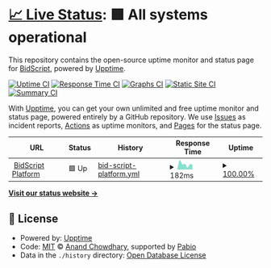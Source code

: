 # [📈 Live Status](https://bidscript.github.io/status-monitor): <!--live status--> **🟩 All systems operational**

This repository contains the open-source uptime monitor and status page for [BidScript](app.bidscript.co.uk/app), powered by [Upptime](https://github.com/upptime/upptime).

[![Uptime CI](https://github.com/bidscript/status-monitor/workflows/Uptime%20CI/badge.svg)](https://github.com/bidscript/status-monitor/actions?query=workflow%3A%22Uptime+CI%22)
[![Response Time CI](https://github.com/bidscript/status-monitor/workflows/Response%20Time%20CI/badge.svg)](https://github.com/bidscript/status-monitor/actions?query=workflow%3A%22Response+Time+CI%22)
[![Graphs CI](https://github.com/bidscript/status-monitor/workflows/Graphs%20CI/badge.svg)](https://github.com/bidscript/status-monitor/actions?query=workflow%3A%22Graphs+CI%22)
[![Static Site CI](https://github.com/bidscript/status-monitor/workflows/Static%20Site%20CI/badge.svg)](https://github.com/bidscript/status-monitor/actions?query=workflow%3A%22Static+Site+CI%22)
[![Summary CI](https://github.com/bidscript/status-monitor/workflows/Summary%20CI/badge.svg)](https://github.com/bidscript/status-monitor/actions?query=workflow%3A%22Summary+CI%22)

With [Upptime](https://upptime.js.org), you can get your own unlimited and free uptime monitor and status page, powered entirely by a GitHub repository. We use [Issues](https://github.com/bidscript/status-monitor/issues) as incident reports, [Actions](https://github.com/bidscript/status-monitor/actions) as uptime monitors, and [Pages](https://bidscript.github.io/status-monitor) for the status page.

<!--start: status pages-->
<!-- This summary is generated by Upptime (https://github.com/upptime/upptime) -->
<!-- Do not edit this manually, your changes will be overwritten -->
<!-- prettier-ignore -->
| URL | Status | History | Response Time | Uptime |
| --- | ------ | ------- | ------------- | ------ |
| <img alt="" src="https://icons.duckduckgo.com/ip3/app.bidscript.co.uk.ico" height="13"> [BidScript Platform](https://app.bidscript.co.uk/app) | 🟩 Up | [bid-script-platform.yml](https://github.com/BidScript/uptime/commits/HEAD/history/bid-script-platform.yml) | <details><summary><img alt="Response time graph" src="./graphs/bid-script-platform/response-time-week.png" height="20"> 182ms</summary><br><a href="https://bidscript.github.io/uptime/history/bid-script-platform"><img alt="Response time 182" src="https://img.shields.io/endpoint?url=https%3A%2F%2Fraw.githubusercontent.com%2FBidScript%2Fuptime%2FHEAD%2Fapi%2Fbid-script-platform%2Fresponse-time.json"></a><br><a href="https://bidscript.github.io/uptime/history/bid-script-platform"><img alt="24-hour response time 170" src="https://img.shields.io/endpoint?url=https%3A%2F%2Fraw.githubusercontent.com%2FBidScript%2Fuptime%2FHEAD%2Fapi%2Fbid-script-platform%2Fresponse-time-day.json"></a><br><a href="https://bidscript.github.io/uptime/history/bid-script-platform"><img alt="7-day response time 182" src="https://img.shields.io/endpoint?url=https%3A%2F%2Fraw.githubusercontent.com%2FBidScript%2Fuptime%2FHEAD%2Fapi%2Fbid-script-platform%2Fresponse-time-week.json"></a><br><a href="https://bidscript.github.io/uptime/history/bid-script-platform"><img alt="30-day response time 182" src="https://img.shields.io/endpoint?url=https%3A%2F%2Fraw.githubusercontent.com%2FBidScript%2Fuptime%2FHEAD%2Fapi%2Fbid-script-platform%2Fresponse-time-month.json"></a><br><a href="https://bidscript.github.io/uptime/history/bid-script-platform"><img alt="1-year response time 182" src="https://img.shields.io/endpoint?url=https%3A%2F%2Fraw.githubusercontent.com%2FBidScript%2Fuptime%2FHEAD%2Fapi%2Fbid-script-platform%2Fresponse-time-year.json"></a></details> | <details><summary><a href="https://bidscript.github.io/uptime/history/bid-script-platform">100.00%</a></summary><a href="https://bidscript.github.io/uptime/history/bid-script-platform"><img alt="All-time uptime 100.00%" src="https://img.shields.io/endpoint?url=https%3A%2F%2Fraw.githubusercontent.com%2FBidScript%2Fuptime%2FHEAD%2Fapi%2Fbid-script-platform%2Fuptime.json"></a><br><a href="https://bidscript.github.io/uptime/history/bid-script-platform"><img alt="24-hour uptime 100.00%" src="https://img.shields.io/endpoint?url=https%3A%2F%2Fraw.githubusercontent.com%2FBidScript%2Fuptime%2FHEAD%2Fapi%2Fbid-script-platform%2Fuptime-day.json"></a><br><a href="https://bidscript.github.io/uptime/history/bid-script-platform"><img alt="7-day uptime 100.00%" src="https://img.shields.io/endpoint?url=https%3A%2F%2Fraw.githubusercontent.com%2FBidScript%2Fuptime%2FHEAD%2Fapi%2Fbid-script-platform%2Fuptime-week.json"></a><br><a href="https://bidscript.github.io/uptime/history/bid-script-platform"><img alt="30-day uptime 100.00%" src="https://img.shields.io/endpoint?url=https%3A%2F%2Fraw.githubusercontent.com%2FBidScript%2Fuptime%2FHEAD%2Fapi%2Fbid-script-platform%2Fuptime-month.json"></a><br><a href="https://bidscript.github.io/uptime/history/bid-script-platform"><img alt="1-year uptime 100.00%" src="https://img.shields.io/endpoint?url=https%3A%2F%2Fraw.githubusercontent.com%2FBidScript%2Fuptime%2FHEAD%2Fapi%2Fbid-script-platform%2Fuptime-year.json"></a></details>

<!--end: status pages-->

[**Visit our status website →**](https://bidscript.github.io/status-monitor)

## 📄 License

- Powered by: [Upptime](https://github.com/upptime/upptime)
- Code: [MIT](./LICENSE) © [Anand Chowdhary](https://anandchowdhary.com), supported by [Pabio](https://pabio.com)
- Data in the `./history` directory: [Open Database License](https://opendatacommons.org/licenses/odbl/1-0/)
